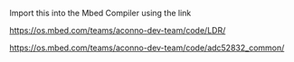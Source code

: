 Import this into the Mbed Compiler using the link    

https://os.mbed.com/teams/aconno-dev-team/code/LDR/  

https://os.mbed.com/teams/aconno-dev-team/code/adc52832_common/
